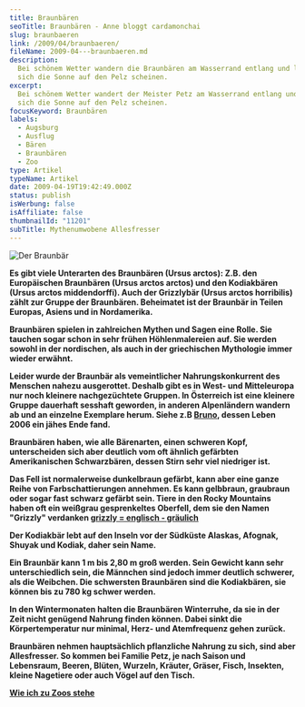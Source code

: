 ```yaml
---
title: Braunbären
seoTitle: Braunbären - Anne bloggt cardamonchai
slug: braunbaeren
link: /2009/04/braunbaeren/
fileName: 2009-04---braunbaeren.md
description:
  Bei schönem Wetter wandern die Braunbären am Wasserrand entlang und lassen
  sich die Sonne auf den Pelz scheinen.
excerpt:
  Bei schönem Wetter wandert der Meister Petz am Wasserrand entlang und lässt
  sich die Sonne auf den Pelz scheinen.
focusKeyword: Braunbären
labels:
  - Augsburg
  - Ausflug
  - Bären
  - Braunbären
  - Zoo
type: Artikel
typeName: Artikel
date: 2009-04-19T19:42:49.000Z
status: publish
isWerbung: false
isAffiliate: false
thumbnailId: "11201"
subTitle: Mythenumwobene Allesfresser
---
```


![Der Braunbär](http://cardamonchai.com/wp-content/uploads/2009/04/Der-Braunbär-640x427.jpg)

<strong>

Es gibt viele Unterarten des <strong>Braunbären</strong> (Ursus arctos): Z.B.
den Europäischen <strong>Braunbären</strong> (Ursus arctos arctos) und den
Kodiakbären (Ursus arctos middendorffi). Auch der Grizzlybär (Ursus arctos
horribilis) zählt zur Gruppe der <strong>Braunbären</strong>. Beheimatet ist der
Braunbär in Teilen Europas, Asiens und in Nordamerika.

<strong>Braunbären</strong> spielen in zahlreichen Mythen und Sagen eine Rolle.
Sie tauchen sogar schon in sehr frühen Höhlenmalereien auf. Sie werden sowohl in
der nordischen, als auch in der griechischen Mythologie immer wieder erwähnt.

Leider wurde der Braunbär als vemeintlicher Nahrungskonkurrent des Menschen
nahezu ausgerottet. Deshalb gibt es in West- und Mitteleuropa nur noch kleinere
nachgezüchtete Gruppen. In Österreich ist eine kleinere Gruppe dauerhaft
sesshaft geworden, in anderen Alpenländern wandern ab und an einzelne Exemplare
herum. Siehe z.B
<a href="http://jetzt.sueddeutsche.de/texte/anzeigen/318266">Bruno</a>, dessen
Leben 2006 ein jähes Ende fand.

<strong>Braunbären</strong> haben, wie alle Bärenarten, einen schweren Kopf,
unterscheiden sich aber deutlich vom oft ähnlich gefärbten Amerikanischen
Schwarzbären, dessen Stirn sehr viel niedriger ist.

Das Fell ist normalerweise dunkelbraun gefärbt, kann aber eine ganze Reihe von
Farbschattierungen annehmen. Es kann gelbbraun, graubraun oder sogar fast
schwarz gefärbt sein. Tiere in den Rocky Mountains haben oft ein weißgrau
gesprenkeltes Oberfell, dem sie den Namen "Grizzly" verdanken
<a href="http://dict.leo.org/?lp=ende&amp;from=fx3&amp;search=grizzly">grizzly =
englisch - gräulich</a>

Der Kodiakbär lebt auf den Inseln vor der Südküste Alaskas, Afognak, Shuyak und
Kodiak, daher sein Name.

Ein Braunbär kann 1 m bis 2,80 m groß werden. Sein Gewicht kann sehr
unterschiedlich sein, die Männchen sind jedoch immer deutlich schwerer, als die
Weibchen. Die schwersten <strong>Braunbären</strong> sind die Kodiakbären, sie
können bis zu 780 kg schwer werden.

In den Wintermonaten halten die <strong>Braunbären</strong> Winterruhe, da sie
in der Zeit nicht genügend Nahrung finden können. Dabei sinkt die
Körpertemperatur nur minimal, Herz- und Atemfrequenz gehen zurück.

<strong>Braunbären</strong> nehmen hauptsächlich pflanzliche Nahrung zu sich,
sind aber <strong>Allesfresser</strong>. So kommen bei Familie Petz, je nach
Saison und Lebensraum, Beeren, Blüten, Wurzeln, Kräuter, Gräser, Fisch,
Insekten, kleine Nagetiere oder auch Vögel auf den Tisch.

<a href="http://cardamonchai.com/2015/04/wie-ich-zu-zoos-stehe/">Wie ich zu Zoos
stehe</a><strong></strong>
